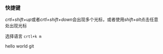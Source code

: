 ### 快捷键

*crtl+shift+up*或者*crtl+shift+down*会出现多个光标，或者使用*shift+alt*点击任意处出现光标

选择语言 `crtl+k m`

hello world git


